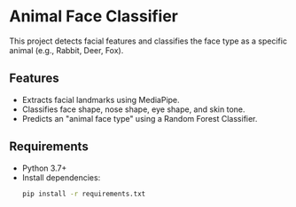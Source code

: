 # Animal Face Classifier

This project detects facial features and classifies the face type as a specific animal (e.g., Rabbit, Deer, Fox).

## Features
- Extracts facial landmarks using MediaPipe.
- Classifies face shape, nose shape, eye shape, and skin tone.
- Predicts an "animal face type" using a Random Forest Classifier.

## Requirements
- Python 3.7+
- Install dependencies:
  ```bash
  pip install -r requirements.txt


